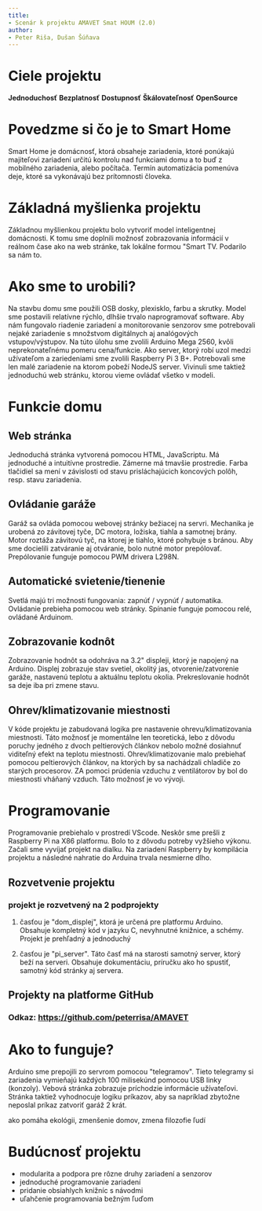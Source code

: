 ```yaml
---
title:
- Scenár k projektu AMAVET Smat HOUM (2.0)
author:
- Peter Riša, Dušan Šúňava
---
```



# Ciele projektu

**Jednoduchosť**
**Bezplatnosť**
**Dostupnosť**
**Škálovateľnosť**
**OpenSource**


# Povedzme si čo je to Smart Home
Smart Home je domácnosť, ktorá obsaheje zariadenia, ktoré ponúkajú majiteľovi zariadení určitú kontrolu nad funkciami domu a to buď z mobilného zariadenia, alebo počítača. Termín automatizácia pomenúva deje, ktoré sa vykonávajú bez prítomnosti človeka.



# Základná myšlienka projektu
Základnou myšlienkou projektu bolo vytvoriť model inteligentnej domácnosti. K tomu sme doplnili možnosť zobrazovania informácií v reálnom čase ako na web stránke, tak lokálne formou "Smart TV. Podarilo sa nám to.



# Ako sme to urobili?
 Na stavbu domu sme použili OSB dosky, plexisklo, farbu a skrutky. Model sme postavili relatívne rýchlo, dlhšie trvalo naprogramovať software. Aby nám fungovalo riadenie zariadení a monitorovanie senzorov sme potrebovali nejaké zariadenie s množstvom digitálnych aj analógových vstupov/výstupov. Na túto úlohu sme zvolili Arduino Mega 2560, kvôli neprekonateľnému pomeru cena/funkcie. Ako server, ktorý robí uzol medzi užívateľom a zariedeniami sme zvolili Raspberry Pi 3 B+. Potrebovali sme len malé zariadenie na ktorom pobeží NodeJS server. Vivinuli sme taktiež jednoduchú web stránku, ktorou vieme ovládať všetko v modeli.



# Funkcie domu

## Web stránka
Jednoduchá stránka vytvorená pomocou HTML, JavaScriptu.
Má jednoduché a intuitívne prostredie. Zámerne má tmavšie prostredie.
Farba tlačidiel sa mení v závislosti od stavu prisláchajúcich koncových polôh, resp. stavu zariadenia.

## Ovládanie garáže
Garáž sa ovláda pomocou webovej stránky bežiacej na servri.
Mechanika je urobená zo závitovej tyče, DC motora, ložiska, tiahla a samotnej brány.
Motor roztáža závitovú tyč, na ktorej je tiahlo, ktoré pohybuje s bránou.
Aby sme docielili zatváranie aj otváranie, bolo nutné motor prepólovať. Prepólovanie funguje pomocou PWM drivera L298N.

## Automatické svietenie/tienenie
Svetlá majú tri možnosti fungovania: zapnúť / vypnúť / automatika. Ovládanie prebieha pomocou web stránky.
Spínanie funguje pomocou relé, ovládané Arduinom.

## Zobrazovanie kodnôt
Zobrazovanie hodnôt sa odohráva na 3.2" displeji, ktorý je napojený na Arduino.
Displej zobrazuje stav svetiel, okolitý jas, otvorenie/zatvorenie garáže, nastavenú teplotu a aktuálnu teplotu okolia.
Prekreslovanie hodnôt sa deje iba pri zmene stavu.

## Ohrev/klimatizovanie miestnosti
V kóde projektu je zabudovaná logika pre nastavenie ohrevu/klimatizovania miestnosti. Táto možnosť je momentálne len teoretická, lebo z dôvodu poruchy jedného z dvoch peltierových článkov nebolo možné dosiahnuť viditeľný efekt na teplotu miestnosti.
Ohrev/klimatizovanie malo prebiehať pomocou peltierových článkov, na ktorých by sa nachádzali chladiče zo starých procesorov. ZA pomoci prúdenia vzduchu z ventilátorov by bol do miestnosti vháňaný vzduch.
Táto možnosť je vo vývoji.



# Programovanie
Programovanie prebiehalo v prostredí VScode. Neskôr sme prešli z Raspberry Pi na X86 platformu. Bolo to z dôvodu potreby vyžšieho výkonu. Začali sme vyvíjať projekt na dialku. Na zariadení Raspberry by kompilácia projektu a následné nahratie do Arduina trvala nesmierne dlho.

## Rozvetvenie projektu

### projekt je rozvetvený na 2 podprojekty

 1. časťou je "dom_displej", ktorá je určená pre platformu Arduino. Obsahuje kompletný kód v jazyku C, nevyhnutné knižnice, a schémy. Projekt je prehľadný a jednoduchý

 2. časťou je "pi_server". Táto časť má na starosti samotný server, ktorý beží na serveri. Obsahuje dokumentáciu, príručku ako ho spustiť, samotný kód stránky aj servera.

## Projekty na platforme GitHub
### Odkaz: https://github.com/peterrisa/AMAVET



# Ako to funguje?
Arduino sme prepojili zo servrom pomocou "telegramov". Tieto telegramy si zariadenia vymieňajú každých 100 milisekúnd pomocou USB linky (konzoly). Vebová stránka zobrazuje príchodzie informácie užívateľovi. Stránka taktiež vyhodnocuje logiku príkazov, aby sa napríklad zbytožne neposlal príkaz zatvoriť garáž 2 krát.

ako pomáha ekológii, zmenšenie domov, zmena filozofie ľudí



# Budúcnosť projektu
- modularita a podpora pre rôzne druhy zariadení a senzorov
- jednoduché programovanie zariadení
- pridanie obsiahlych knižníc s návodmi
- uľahčenie programovania  bežným ľuďom
